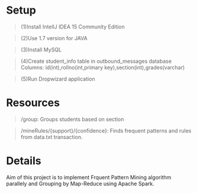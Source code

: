 

Setup
====

>(1)Install IntellJ IDEA 15 Community Edition

>(2)Use 1.7 version for JAVA

>(3)Install MySQL 

>(4)Create student_info table in  outbound_messages database 
    Columns: id(int),rollno(int,primary key),section(int),grades(varchar)

>(5)Run Dropwizard application

Resources
====

>/group: Groups students based on section

>/mineRules/{support}/{confidence}: Finds frequent patterns and rules from data.txt transaction. 

Details
====
Aim of this project is to implement Frquent Pattern Mining algorithm parallely and Grouping by Map-Reduce using Apache Spark. 

